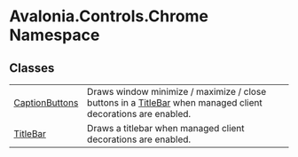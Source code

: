 # Avalonia.Controls.Chrome Namespace






## Classes
<table>
<tr>
<td><a href="T_Avalonia_Controls_Chrome_CaptionButtons">CaptionButtons</a></td>
<td>Draws window minimize / maximize / close buttons in a <a href="T_Avalonia_Controls_Chrome_TitleBar">TitleBar</a> when managed client decorations are enabled.</td>
</tr>
<tr>
<td><a href="T_Avalonia_Controls_Chrome_TitleBar">TitleBar</a></td>
<td>Draws a titlebar when managed client decorations are enabled.</td>
</tr>
</table>
